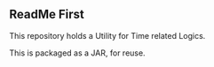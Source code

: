 
## ReadMe First

This repository holds a Utility for Time related Logics.

This is packaged as a JAR, for reuse.
